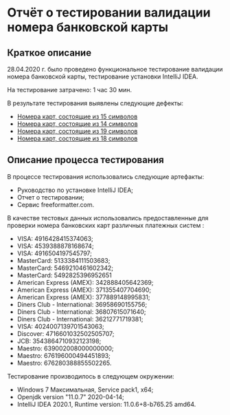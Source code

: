 # Отчёт о тестировании валидации номера банковской карты
## Краткое описание
28.04.2020 г. было проведено функциональное тестирование валидации номера банковской карты, тестирование установки IntelliJ IDEA.

На тестирование затрачено: 1 час 30 мин.

В результате тестирования выявлены следующие дефекты:
* [Номера карт, состоящие из 15 символов](https://github.com/TanyaKomyakova/testcart/issues/2)
* [Номера карт, состоящие из 14 символов](https://github.com/TanyaKomyakova/testcart/issues/3)
* [Номера карт, состоящие из 19 символов](https://github.com/TanyaKomyakova/testcart/issues/4)
* [Номера карт, состоящие из 18 символов](https://github.com/TanyaKomyakova/testcart/issues/5)
## Описание процесса тестирования

В процессе тестирования использовались следующие артефакты:
* Руководство по установке IntelliJ IDEA;
* Отчет о тестировании;
* Сервис freeformatter.com.

В качестве тестовых данных использовались предоставленные для проверки номера банковских карт различных платежных систем :
* VISA: 4916428415374063;
* VISA: 4539388878168674;
* VISA: 4916504197545797;
* MasterCard: 5133384111503683;
* MasterCard: 5469210461602342;
* MasterCard: 5492825396952651
* American Express (AMEX): 342888405642369;
* American Express (AMEX): 371355407704690;
* American Express (AMEX): 377889148995831;
* Diners Club - International: 36958690155756;
* Diners Club - International: 36807615071640;
* Diners Club - International: 36212771719381;
* VISA: 4024007139701543063;
* Discover: 4716601032502505707;
* JCB: 3543864710932123198;
* Maestro: 639002008000000000;
* Maestro: 676196000494451893;
* Maestro: 676280388855502265.


Тестирование производилось в следующем окружении:
* Windows 7 Максимальная, Service pack1, х64;
* Openjdk version "11.0.7" 2020-04-14;
* IntelliJ IDEA 2020.1, Runtime version: 11.0.6+8-b765.25 amd64.
